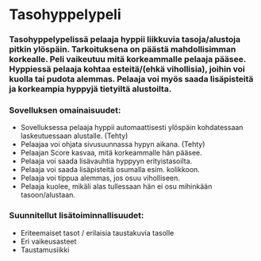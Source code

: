 # Tasohyppelypeli

### Tasohyppelypelissä pelaaja hyppii liikkuvia tasoja/alustoja pitkin ylöspäin. Tarkoituksena on päästä mahdollisimman korkealle. Peli vaikeutuu mitä korkeammalle pelaaja pääsee. Hyppiessä pelaaja kohtaa esteitä/(ehkä vihollisia), joihin voi kuolla tai pudota alemmas. Pelaaja voi myös saada lisäpisteitä ja korkeampia hyppyjä tietyiltä alustoilta.

### Sovelluksen omainaisuudet:
* Sovelluksessa pelaaja hyppii automaattisesti ylöspäin kohdatessaan laskeutuessaan alustalle. (Tehty)
* Pelaajaa voi ohjata sivusuunnassa hypyn aikana. (Tehty)
* Pelaajan Score kasvaa, mitä korkeammalle hän pääsee.
* Pelaaja voi saada lisävauhtia hyppyyn erityistasoilta.
* Pelaaja voi saada lisäpisteitä osumalla esim. kolikkoon.
* Pelaaja voi tippua alemmas, jos osuu viholliseen.
* Pelaaja kuolee, mikäli alas tullessaan hän ei osu mihinkään tasoon/alustaan.


### Suunnitellut lisätoiminnallisuudet:

* Eriteemaiset tasot / erilaisia taustakuvia tasolle
* Eri vaikeusasteet
* Taustamusiikki
